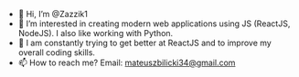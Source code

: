 - 👋 Hi, I’m @Zazzik1
- 👀 I’m interested in creating modern web applications using JS (ReactJS, NodeJS). I also like working with Python.
- 🌱 I am constantly trying to get better at ReactJS and to improve my overall coding skills.
- 📫 How to reach me? Email: mateuszbilicki34@gmail.com
